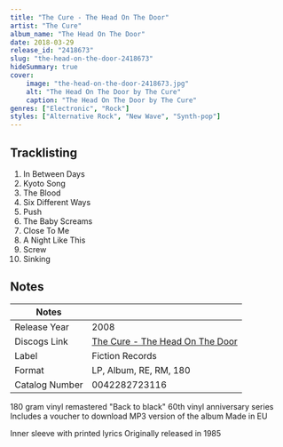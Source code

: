 ```yaml
---
title: "The Cure - The Head On The Door"
artist: "The Cure"
album_name: "The Head On The Door"
date: 2018-03-29
release_id: "2418673"
slug: "the-head-on-the-door-2418673"
hideSummary: true
cover:
    image: "the-head-on-the-door-2418673.jpg"
    alt: "The Head On The Door by The Cure"
    caption: "The Head On The Door by The Cure"
genres: ["Electronic", "Rock"]
styles: ["Alternative Rock", "New Wave", "Synth-pop"]
---
```


## Tracklisting
1. In Between Days
2. Kyoto Song
3. The Blood
4. Six Different Ways
5. Push
6. The Baby Screams
7. Close To Me
8. A Night Like This
9. Screw
10. Sinking



## Notes

| Notes          |             |
| ---------------| ----------- |
| Release Year   | 2008 |
| Discogs Link   | [The Cure - The Head On The Door](https://www.discogs.com/release/2418673-The-Cure-The-Head-On-The-Door) |
| Label          | Fiction Records |
| Format         | LP, Album, RE, RM, 180 |
| Catalog Number | 0042282723116 |

180 gram vinyl remastered "Back to black" 60th vinyl anniversary series Includes a voucher to download MP3 version of the album Made in EU  Inner sleeve with printed lyrics Originally released in 1985 

